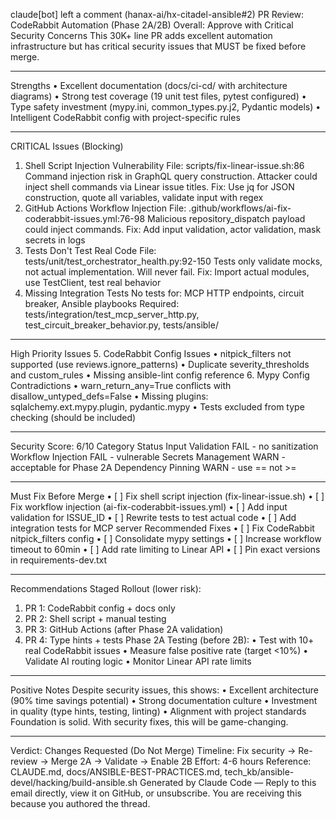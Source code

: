  claude[bot] left a comment (hanax-ai/hx-citadel-ansible#2)
PR Review: CodeRabbit Automation (Phase 2A/2B)
Overall: Approve with Critical Security Concerns
This 30K+ line PR adds excellent automation infrastructure but has critical security issues that MUST be fixed before merge.
________________________________________
Strengths
•	Excellent documentation (docs/ci-cd/ with architecture diagrams)
•	Strong test coverage (19 unit test files, pytest configured)
•	Type safety investment (mypy.ini, common_types.py.j2, Pydantic models)
•	Intelligent CodeRabbit config with project-specific rules
________________________________________
CRITICAL Issues (Blocking)
1. Shell Script Injection Vulnerability
File: scripts/fix-linear-issue.sh:86
Command injection risk in GraphQL query construction. Attacker could inject shell commands via Linear issue titles.
Fix: Use jq for JSON construction, quote all variables, validate input with regex
2. GitHub Actions Workflow Injection
File: .github/workflows/ai-fix-coderabbit-issues.yml:76-98
Malicious repository_dispatch payload could inject commands.
Fix: Add input validation, actor validation, mask secrets in logs
3. Tests Don't Test Real Code
File: tests/unit/test_orchestrator_health.py:92-150
Tests only validate mocks, not actual implementation. Will never fail.
Fix: Import actual modules, use TestClient, test real behavior
4. Missing Integration Tests
No tests for: MCP HTTP endpoints, circuit breaker, Ansible playbooks
Required: tests/integration/test_mcp_server_http.py, test_circuit_breaker_behavior.py, tests/ansible/
________________________________________
High Priority Issues
5. CodeRabbit Config Issues
•	nitpick_filters not supported (use reviews.ignore_patterns)
•	Duplicate severity_thresholds and custom_rules
•	Missing ansible-lint config reference
6. Mypy Config Contradictions
•	warn_return_any=True conflicts with disallow_untyped_defs=False
•	Missing plugins: sqlalchemy.ext.mypy.plugin, pydantic.mypy
•	Tests excluded from type checking (should be included)
________________________________________
Security Score: 6/10
Category	Status
Input Validation	FAIL - no sanitization
Workflow Injection	FAIL - vulnerable
Secrets Management	WARN - acceptable for Phase 2A
Dependency Pinning	WARN - use == not >=
________________________________________
Must Fix Before Merge
•	[ ] Fix shell script injection (fix-linear-issue.sh)
•	[ ] Fix workflow injection (ai-fix-coderabbit-issues.yml)
•	[ ] Add input validation for ISSUE_ID
•	[ ] Rewrite tests to test actual code
•	[ ] Add integration tests for MCP server
Recommended Fixes
•	[ ] Fix CodeRabbit nitpick_filters config
•	[ ] Consolidate mypy settings
•	[ ] Increase workflow timeout to 60min
•	[ ] Add rate limiting to Linear API
•	[ ] Pin exact versions in requirements-dev.txt
________________________________________
Recommendations
Staged Rollout (lower risk):
1.	PR 1: CodeRabbit config + docs only
2.	PR 2: Shell script + manual testing
3.	PR 3: GitHub Actions (after Phase 2A validation)
4.	PR 4: Type hints + tests
Phase 2A Testing (before 2B):
•	Test with 10+ real CodeRabbit issues
•	Measure false positive rate (target <10%)
•	Validate AI routing logic
•	Monitor Linear API rate limits
________________________________________
Positive Notes
Despite security issues, this shows:
•	Excellent architecture (90% time savings potential)
•	Strong documentation culture
•	Investment in quality (type hints, testing, linting)
•	Alignment with project standards
Foundation is solid. With security fixes, this will be game-changing.
________________________________________
Verdict: Changes Requested (Do Not Merge)
Timeline: Fix security → Re-review → Merge 2A → Validate → Enable 2B
Effort: 4-6 hours
Reference: CLAUDE.md, docs/ANSIBLE-BEST-PRACTICES.md, tech_kb/ansible-devel/hacking/build-ansible.sh
Generated by Claude Code
—
Reply to this email directly, view it on GitHub, or unsubscribe.
You are receiving this because you authored the thread. 
